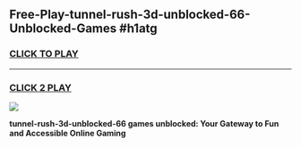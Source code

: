 
## Free-Play-tunnel-rush-3d-unblocked-66-Unblocked-Games #h1atg
<h3>
<a href="https://news.freeplayer.one?title=tunnel-rush-3d-unblocked-66&ref=8M">CLICK TO PLAY</a></h3>
<hr>

<h3>
<a href="https://news.freeplayer.one?title=tunnel-rush-3d-unblocked-66&ref=8M">CLICK 2 PLAY</a>
  
</h3>

<a href="https://news.freeplayer.one?title=tunnel-rush-3d-unblocked-66&ref=8M"><img src="https://clearcache.store/games.png"></a>


**tunnel-rush-3d-unblocked-66 games unblocked: Your Gateway to Fun and Accessible Online Gaming**
